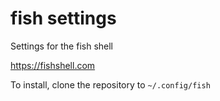 # fish settings

Settings for the fish shell

https://fishshell.com

To install, clone the repository to `~/.config/fish`

